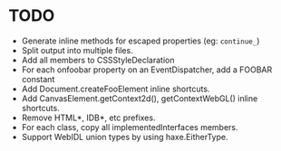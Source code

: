 # TODO

- Generate inline methods for escaped properties (eg: `continue_`)
- Split output into multiple files.
- Add all members to CSSStyleDeclaration
- For each onfoobar property on an EventDispatcher, add a FOOBAR
  constant
- Add Document.createFooElement inline shortcuts.
- Add CanvasElement.getContext2d(), getContextWebGL() inline shortcuts.
- Remove HTML\*, IDB\*, etc prefixes.
- For each class, copy all implementedInterfaces members.
- Support WebIDL union types by using haxe.EitherType.
